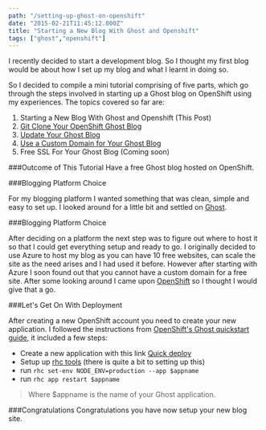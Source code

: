 ```yaml
---
path: "/setting-up-ghost-on-openshift"
date: "2015-02-21T11:45:12.000Z"
title: "Starting a New Blog With Ghost and Openshift"
tags: ["ghost","openshift"]
---
```


I recently decided to start a development blog. So I thought my first blog would
be about how I set up my blog and what I learnt in doing so.

So I decided to compile a mini tutorial comprising of five parts, which go
through the steps involved in starting up a Ghost blog on OpenShift using my
experiences. The topics covered so far are:

1. Starting a New Blog With Ghost and Openshift (This Post)
2. [Git Clone Your OpenShift Ghost Blog](https://www.insidersbyte.com/git-clone-your-openshift-ghost-blog/)
3. [Update Your Ghost Blog](https://www.insidersbyte.com/update-your-openshift-ghost-blog/)
4. [Use a Custom Domain for Your Ghost Blog](https://www.insidersbyte.com/use-a-custom-domain-for-your-openshift-ghost-blog/)
5. Free SSL For Your Ghost Blog (Coming soon)

###Outcome of This Tutorial Have a free Ghost blog hosted on OpenShift.

###Blogging Platform Choice

For my blogging platform I wanted something that was clean, simple and easy to
set up. I looked around for a little bit and settled on
[Ghost](https://ghost.org/).

###Blogging Platform Choice

After deciding on a platform the next step was to figure out where to host it so
that I could get everything setup and ready to go. I originally decided to use
Azure to host my blog as you can have 10 free websites, can scale the site as
the need arises and I had used it before. However after starting with Azure I
soon found out that you cannot have a custom domain for a free site. After some
looking around I came upon [OpenShift](https://openshift.redhat.com) so I
thought I would give that a go.

###Let's Get On With Deployment

After creating a new OpenShift account you need to create your new application.
I followed the instructions from
[OpenShift's Ghost quickstart guide](https://www.openshift.com/quickstarts/ghost),
it included a few steps:

* Create a new application with this link
  [Quick deploy](https://hub.openshift.com/quickstarts/240-ghost-0-7-5)
* Setup up
  [rhc tools](https://developers.openshift.com/en/managing-client-tools.html)
  (there is quite a bit to setting up this)
* run `rhc set-env NODE_ENV=production --app $appname`
* run `rhc app restart $appname`

> Where $appname is the name of your Ghost application.

###Congratulations Congratulations you have now setup your new blog site.
